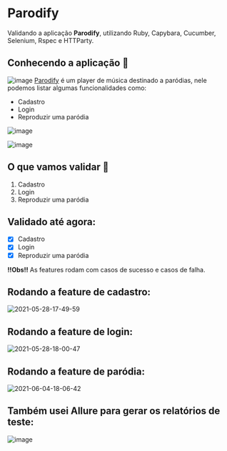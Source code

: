# Parodify
Validando a aplicação **Parodify**, utilizando Ruby, Capybara, Cucumber, Selenium, Rspec e HTTParty.
## Conhecendo a aplicação 📑
![image](https://user-images.githubusercontent.com/53572219/120016790-0478aa00-bfb3-11eb-9b5a-fe765985abfb.png)
[Parodify](http://parodify.qaninja.com.br/) é um player de música destinado a paródias, nele podemos listar algumas funcionalidades como:
- Cadastro
- Login
- Reproduzir uma paródia

![image](https://user-images.githubusercontent.com/53572219/120017224-a13b4780-bfb3-11eb-93d2-c53b61c04818.png)

![image](https://user-images.githubusercontent.com/53572219/120017409-d9db2100-bfb3-11eb-9ad7-f64846ac1e97.png)

## O que vamos validar 🔧
1. Cadastro
2. Login
3. Reproduzir uma paródia

## Validado até agora:
- [x] Cadastro
- [x] Login
- [x] Reproduzir uma paródia

**‼️Obs‼️** As features rodam com casos de sucesso e casos de falha.
## Rodando a feature de cadastro:
![2021-05-28-17-49-59](https://user-images.githubusercontent.com/53572219/120045315-b2994980-bfdd-11eb-9a06-61835d750ce9.gif)

## Rodando a feature de login:
![2021-05-28-18-00-47](https://user-images.githubusercontent.com/53572219/120045955-1d975000-bfdf-11eb-8676-32fe5f22f255.gif)

## Rodando a feature de paródia:
![2021-06-04-18-06-42](https://user-images.githubusercontent.com/53572219/120867471-fcdf7500-c55f-11eb-9a58-b85c5879f22c.gif)

## Também usei Allure para gerar os relatórios de teste:
![image](https://user-images.githubusercontent.com/53572219/120867847-c524fd00-c560-11eb-8ee1-9d7fb2ebfcb9.png)
